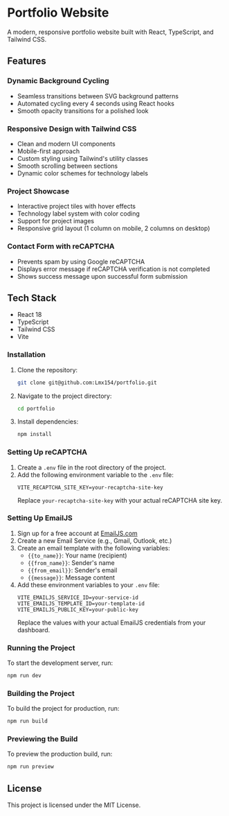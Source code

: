 # Portfolio Website

A modern, responsive portfolio website built with React, TypeScript, and Tailwind CSS.

## Features

### Dynamic Background Cycling
- Seamless transitions between SVG background patterns
- Automated cycling every 4 seconds using React hooks
- Smooth opacity transitions for a polished look

### Responsive Design with Tailwind CSS
- Clean and modern UI components
- Mobile-first approach
- Custom styling using Tailwind's utility classes
- Smooth scrolling between sections
- Dynamic color schemes for technology labels

### Project Showcase
- Interactive project tiles with hover effects
- Technology label system with color coding
- Support for project images
- Responsive grid layout (1 column on mobile, 2 columns on desktop)

### Contact Form with reCAPTCHA
- Prevents spam by using Google reCAPTCHA
- Displays error message if reCAPTCHA verification is not completed
- Shows success message upon successful form submission

## Tech Stack

- React 18
- TypeScript
- Tailwind CSS
- Vite

### Installation
1. Clone the repository:
   ```bash
   git clone git@github.com:Lmx154/portfolio.git
   ```
2. Navigate to the project directory:
   ```bash
   cd portfolio
   ```
3. Install dependencies:
   ```bash
   npm install
   ```

### Setting Up reCAPTCHA
1. Create a `.env` file in the root directory of the project.
2. Add the following environment variable to the `.env` file:
   ```properties
   VITE_RECAPTCHA_SITE_KEY=your-recaptcha-site-key
   ```
   Replace `your-recaptcha-site-key` with your actual reCAPTCHA site key.

### Setting Up EmailJS
1. Sign up for a free account at [EmailJS.com](https://www.emailjs.com/)
2. Create a new Email Service (e.g., Gmail, Outlook, etc.)
3. Create an email template with the following variables:
   - `{{to_name}}`: Your name (recipient)
   - `{{from_name}}`: Sender's name
   - `{{from_email}}`: Sender's email
   - `{{message}}`: Message content
4. Add these environment variables to your `.env` file:
   ```properties
   VITE_EMAILJS_SERVICE_ID=your-service-id
   VITE_EMAILJS_TEMPLATE_ID=your-template-id
   VITE_EMAILJS_PUBLIC_KEY=your-public-key
   ```
   Replace the values with your actual EmailJS credentials from your dashboard.

### Running the Project
To start the development server, run:
```bash
npm run dev
```

### Building the Project
To build the project for production, run:
```bash
npm run build
```

### Previewing the Build
To preview the production build, run:
```bash
npm run preview
```

## License
This project is licensed under the MIT License.